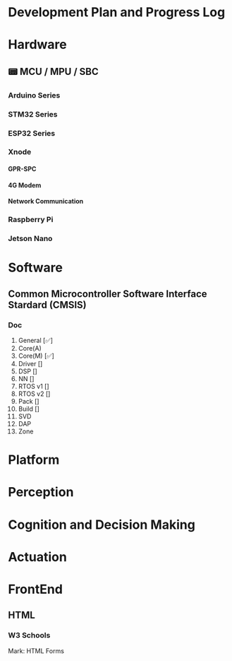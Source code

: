 # Development Plan and Progress Log

# Hardware

## 📟 MCU / MPU / SBC
### Arduino Series

### STM32 Series

### ESP32 Series

### Xnode
#### GPR-SPC

#### 4G Modem

#### Network Communication

### Raspberry Pi

### Jetson Nano


# Software
## Common Microcontroller Software Interface Stardard (CMSIS)
### Doc
1. General [✅]
2. Core(A) 
3. Core(M) [✅]
4. Driver []
5. DSP []
6. NN []
7. RTOS v1 []
8. RTOS v2 []
9. Pack []
10. Build []
11. SVD
12. DAP
13. Zone

# Platform


# Perception

# Cognition and Decision Making

# Actuation

# FrontEnd
## HTML
### W3 Schools
Mark: HTML Forms


